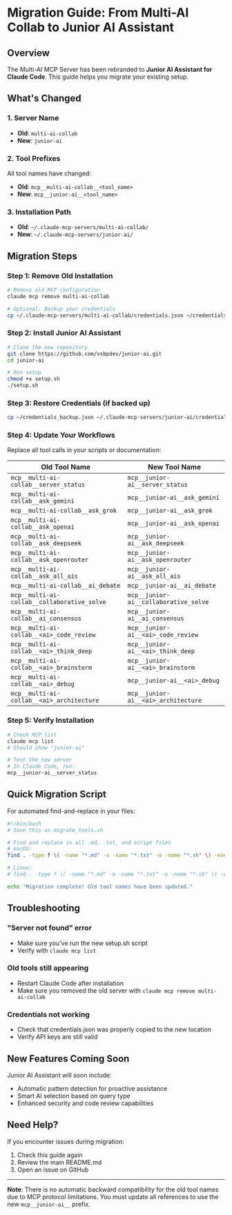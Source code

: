 # Migration Guide: From Multi-AI Collab to Junior AI Assistant

## Overview

The Multi-AI MCP Server has been rebranded to **Junior AI Assistant for Claude Code**. This guide helps you migrate your existing setup.

## What's Changed

### 1. Server Name
- **Old**: `multi-ai-collab`
- **New**: `junior-ai`

### 2. Tool Prefixes
All tool names have changed:
- **Old**: `mcp__multi-ai-collab__<tool_name>`
- **New**: `mcp__junior-ai__<tool_name>`

### 3. Installation Path
- **Old**: `~/.claude-mcp-servers/multi-ai-collab/`
- **New**: `~/.claude-mcp-servers/junior-ai/`

## Migration Steps

### Step 1: Remove Old Installation
```bash
# Remove old MCP configuration
claude mcp remove multi-ai-collab

# Optional: Backup your credentials
cp ~/.claude-mcp-servers/multi-ai-collab/credentials.json ~/credentials_backup.json
```

### Step 2: Install Junior AI Assistant
```bash
# Clone the new repository
git clone https://github.com/vsbpdev/junior-ai.git
cd junior-ai

# Run setup
chmod +x setup.sh
./setup.sh
```

### Step 3: Restore Credentials (if backed up)
```bash
cp ~/credentials_backup.json ~/.claude-mcp-servers/junior-ai/credentials.json
```

### Step 4: Update Your Workflows

Replace all tool calls in your scripts or documentation:

| Old Tool Name | New Tool Name |
|--------------|---------------|
| `mcp__multi-ai-collab__server_status` | `mcp__junior-ai__server_status` |
| `mcp__multi-ai-collab__ask_gemini` | `mcp__junior-ai__ask_gemini` |
| `mcp__multi-ai-collab__ask_grok` | `mcp__junior-ai__ask_grok` |
| `mcp__multi-ai-collab__ask_openai` | `mcp__junior-ai__ask_openai` |
| `mcp__multi-ai-collab__ask_deepseek` | `mcp__junior-ai__ask_deepseek` |
| `mcp__multi-ai-collab__ask_openrouter` | `mcp__junior-ai__ask_openrouter` |
| `mcp__multi-ai-collab__ask_all_ais` | `mcp__junior-ai__ask_all_ais` |
| `mcp__multi-ai-collab__ai_debate` | `mcp__junior-ai__ai_debate` |
| `mcp__multi-ai-collab__collaborative_solve` | `mcp__junior-ai__collaborative_solve` |
| `mcp__multi-ai-collab__ai_consensus` | `mcp__junior-ai__ai_consensus` |
| `mcp__multi-ai-collab__<ai>_code_review` | `mcp__junior-ai__<ai>_code_review` |
| `mcp__multi-ai-collab__<ai>_think_deep` | `mcp__junior-ai__<ai>_think_deep` |
| `mcp__multi-ai-collab__<ai>_brainstorm` | `mcp__junior-ai__<ai>_brainstorm` |
| `mcp__multi-ai-collab__<ai>_debug` | `mcp__junior-ai__<ai>_debug` |
| `mcp__multi-ai-collab__<ai>_architecture` | `mcp__junior-ai__<ai>_architecture` |

### Step 5: Verify Installation
```bash
# Check MCP list
claude mcp list
# Should show "junior-ai"

# Test the new server
# In Claude Code, run:
mcp__junior-ai__server_status
```

## Quick Migration Script

For automated find-and-replace in your files:

```bash
#!/bin/bash
# Save this as migrate_tools.sh

# Find and replace in all .md, .txt, and script files
# macOS:
find . -type f \( -name "*.md" -o -name "*.txt" -o -name "*.sh" \) -exec sed -i '' 's/mcp__multi-ai-collab__/mcp__junior-ai__/g' {} +

# Linux:
# find . -type f \( -name "*.md" -o -name "*.txt" -o -name "*.sh" \) -exec sed -i 's/mcp__multi-ai-collab__/mcp__junior-ai__/g' {} +

echo "Migration complete! Old tool names have been updated."
```

## Troubleshooting

### "Server not found" error
- Make sure you've run the new setup.sh script
- Verify with `claude mcp list`

### Old tools still appearing
- Restart Claude Code after installation
- Make sure you removed the old server with `claude mcp remove multi-ai-collab`

### Credentials not working
- Check that credentials.json was properly copied to the new location
- Verify API keys are still valid

## New Features Coming Soon

Junior AI Assistant will soon include:
- Automatic pattern detection for proactive assistance
- Smart AI selection based on query type
- Enhanced security and code review capabilities

## Need Help?

If you encounter issues during migration:
1. Check this guide again
2. Review the main README.md
3. Open an issue on GitHub

---

**Note**: There is no automatic backward compatibility for the old tool names due to MCP protocol limitations. You must update all references to use the new `mcp__junior-ai__` prefix.